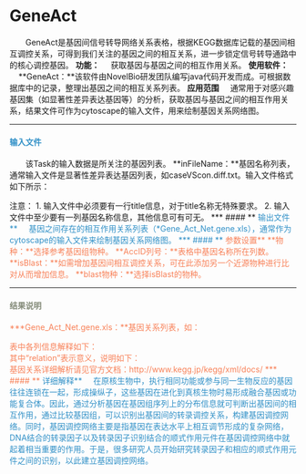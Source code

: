 # GeneAct
　　GeneAct是基因间信号转导网络关系表格，根据KEGG数据库记载的基因间相互调控关系，可得到我们关注的基因之间的相互关系，进一步锁定信号转导通路中的核心调控基因。
  **功能：**
&nbsp;&nbsp;&nbsp;&nbsp;获取基因与基因之间的相互作用关系。
**使用软件：**
&nbsp;&nbsp;&nbsp;&nbsp;**GeneAct：**该软件由NovelBio研发团队编写java代码开发而成。可根据数据库中的记录，整理出基因之间的相互关系列表。
 **应用范围**
	&nbsp;&nbsp;&nbsp;&nbsp;通常用于对感兴趣基因集（如显著性差异表达基因等）的分析，获取基因与基因之间的相互作用关系，结果文件可作为cytoscape的输入文件，用来绘制基因关系网络图。

***
#### **<i class="fa fa-dot-circle-o" aria-hidden="true" style="color:#3090C7"></i><span style="color:#3090C7"> 输入文件**
　　该Task的输入数据是所关注的基因列表。
**inFileName：**基因名称列表，通常输入文件是显著性差异表达基因列表，如caseVScon.diff.txt。输入文件格式如下所示：
<div style="text-align:center">
	<img data-src="input.png" width="100px" ></img>
</div>
注意：
1.	输入文件中必须要有一行title信息，对于title名称无特殊要求。
2.	输入文件中至少要有一列基因名称信息，其他信息可有可无。
***
#### **<i class="fa fa-dot-circle-o" aria-hidden="true" style="color:#3090C7"></i><span style="color:#3090C7"> 输出文件**
&nbsp;&nbsp;&nbsp;&nbsp;基因之间存在的相互作用关系列表（*Gene_Act_Net.gene.xls），通常作为cytoscape的输入文件来绘制基因关系网络图。
***
#### **<i class="fa fa-cog" aria-hidden="true" style="color:#F88158"></i> <span style="color:#F88158">参数设置**
**物种：**选择参考基因组物种。
**AccID列号：**表格中基因名称所在列数。
**isBlast：**如需增加基因间相互调控关系，可在此添加另一个近源物种进行比对从而增加信息。
**blast物种：**选择isBlast的物种。

***
#### **<i class="fa fa-file-text" aria-hidden="true" style="color:#848b79"></i><span style="color:#848b79"> 结果说明**
 **\*Gene_Act_Net.gene.xls：**基因关系列表，如：
<div style="text-align:center">
	<img data-src="output1.png" width="300px" ></img>
</div>
表中各列信息解释如下：
<div style="text-align:center">
	<img data-src="output2.png" width="300px" ></img>
</div>
其中“relation”表示意义，说明如下：
<div style="text-align:center">
	<img data-src="output3.png" width="300px" ></img>
</div>
基因关系详细解析请见官方文档：http://www.kegg.jp/kegg/xml/docs/
***
#### **<i class="fa fa-dot-circle-o" aria-hidden="true" style="color:#3090C7"></i><span style="color:#3090C7"> 详细解释**
&nbsp;&nbsp;&nbsp;&nbsp;在原核生物中，执行相同功能或参与同一生物反应的基因往往连锁在一起，形成操纵子，这些基因在进化到真核生物时易形成融合基因或功能复合体。因此，通过分析基因在基因组序列上的分布信息就可判断出基因间的相互作用，通过比较基因组，可以识别出基因间的转录调控关系，构建基因调控网络。同时，基因调控网络主要是指基因在表达水平上相互调节形成的复杂网络，DNA结合的转录因子以及转录因子识别结合的顺式作用元件在基因调控网络中就起着相当重要的作用。于是，很多研究人员开始研究转录因子和相应的顺式作用元件之间的识别，以此建立基因调控网络。